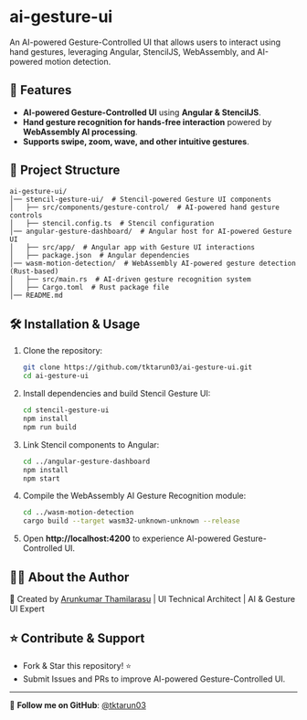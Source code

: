 # ai-gesture-ui

An AI-powered Gesture-Controlled UI that allows users to interact using hand gestures, leveraging Angular, StencilJS, WebAssembly, and AI-powered motion detection.

## 🚀 Features
- **AI-powered Gesture-Controlled UI** using **Angular & StencilJS**.
- **Hand gesture recognition for hands-free interaction** powered by **WebAssembly AI processing**.
- **Supports swipe, zoom, wave, and other intuitive gestures**.

## 📂 Project Structure
```
ai-gesture-ui/
│── stencil-gesture-ui/  # Stencil-powered Gesture UI components
│   ├── src/components/gesture-control/  # AI-powered hand gesture controls
│   ├── stencil.config.ts  # Stencil configuration
│── angular-gesture-dashboard/  # Angular host for AI-powered Gesture UI
│   ├── src/app/  # Angular app with Gesture UI interactions
│   ├── package.json  # Angular dependencies
│── wasm-motion-detection/  # WebAssembly AI-powered gesture detection (Rust-based)
│   ├── src/main.rs  # AI-driven gesture recognition system
│   ├── Cargo.toml  # Rust package file
│── README.md
```

## 🛠 Installation & Usage

1. Clone the repository:
   ```bash
   git clone https://github.com/tktarun03/ai-gesture-ui.git
   cd ai-gesture-ui
   ```

2. Install dependencies and build Stencil Gesture UI:
   ```bash
   cd stencil-gesture-ui
   npm install
   npm run build
   ```

3. Link Stencil components to Angular:
   ```bash
   cd ../angular-gesture-dashboard
   npm install
   npm start
   ```

4. Compile the WebAssembly AI Gesture Recognition module:
   ```bash
   cd ../wasm-motion-detection
   cargo build --target wasm32-unknown-unknown --release
   ```

5. Open **http://localhost:4200** to experience AI-powered Gesture-Controlled UI.

## 👨‍💻 About the Author

🚀 Created by [Arunkumar Thamilarasu](https://github.com/tktarun03) | UI Technical Architect | AI & Gesture UI Expert

## ⭐ Contribute & Support
- Fork & Star this repository! ⭐
- Submit Issues and PRs to improve AI-powered Gesture-Controlled UI.

---
🎯 **Follow me on GitHub**: [@tktarun03](https://github.com/tktarun03)
